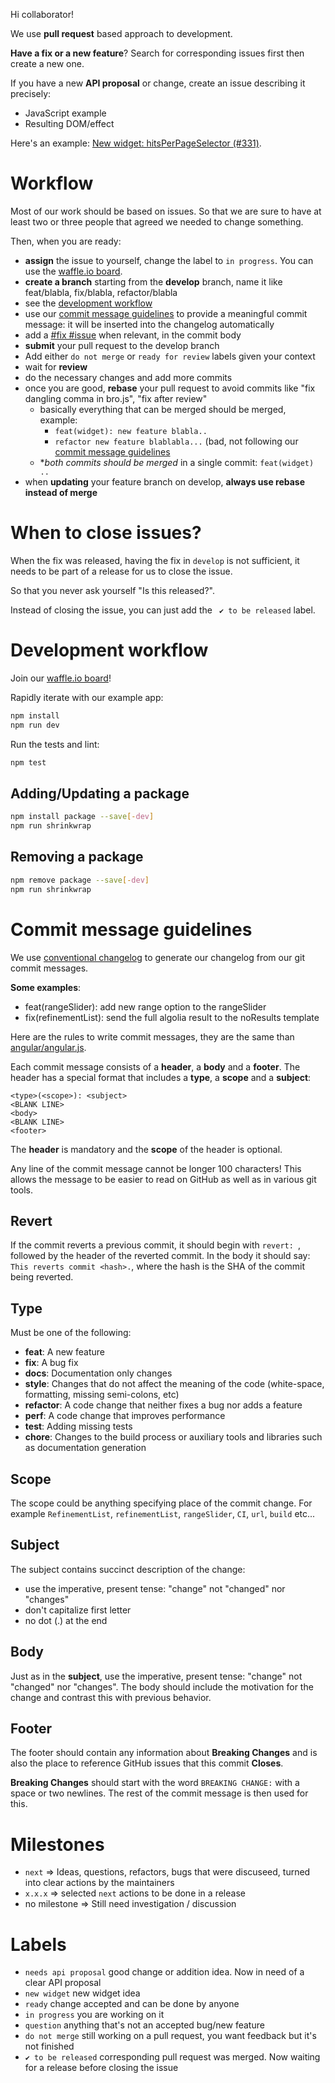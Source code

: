 Hi collaborator!

We use **pull request** based approach to development.

**Have a fix or a new feature**? Search for corresponding issues first then
create a new one.

If you have a new **API proposal** or change, create an issue describing it precisely:
- JavaScript example
- Resulting DOM/effect

Here's an example: [New widget: hitsPerPageSelector (#331)](https://github.com/algolia/instantsearch.js/issues/331).

# Workflow

Most of our work should be based on issues. So that we are sure to have at least two or three people that agreed we needed to change something.

Then, when you are ready:
- **assign** the issue to yourself, change the label to `in progress`. You can use the [waffle.io board](https://waffle.io/algolia/instantsearch.js/join). 
- **create a branch** starting from the **develop** branch, name it like feat/blabla, fix/blabla, refactor/blabla
- see the [development workflow](#development-workflow)
- use our [commit message guidelines](#commit-message-guidelines) to provide a meaningful commit message: it will be inserted into the changelog automatically
- add a [#fix #issue](https://help.github.com/articles/closing-issues-via-commit-messages/) when relevant, in the commit body
- **submit** your pull request to the develop branch
- Add either `do not merge` or `ready for review` labels given your context
- wait for **review**
- do the necessary changes and add more commits
- once you are good, **rebase** your pull request to avoid commits like "fix dangling comma in bro.js", "fix after review"
  - basically everything that can be merged should be merged, example:
    - `feat(widget): new feature blabla..`
    - `refactor new feature blablabla...` (bad, not following our [commit message guidelines](#commit-message-guidelines)
  - **both commits should be merged* in a single commit: `feat(widget) ..`
- when **updating** your feature branch on develop, **always use rebase instead of merge**

# When to close issues?

When the fix was released, having the fix in `develop` is not sufficient, it needs to be part of a release for us to close the issue.

So that you never ask yourself "Is this released?".

Instead of closing the issue, you can just add the ` ✔ to be released` label.

# Development workflow

Join our [waffle.io board](https://waffle.io/algolia/instantsearch.js/join)!

Rapidly iterate with our example app:

```sh
npm install
npm run dev
```

Run the tests and lint:

```sh
npm test
```

## Adding/Updating a package

```sh
npm install package --save[-dev]
npm run shrinkwrap
```

## Removing a package

```sh
npm remove package --save[-dev]
npm run shrinkwrap
```

# Commit message guidelines

We use [conventional changelog](https://github.com/ajoslin/conventional-changelog) to generate our changelog from our git commit messages.

**Some examples**:
- feat(rangeSlider): add new range option to the rangeSlider
- fix(refinementList): send the full algolia result to the noResults template

Here are the rules to write commit messages, they are the same than [angular/angular.js](https://github.com/angular/angular.js/blob/7c792f4cc99515ac27ed317e0e35e40940b3a400/CONTRIBUTING.md#commit-message-format).

Each commit message consists of a **header**, a **body** and a **footer**.  The header has a special
format that includes a **type**, a **scope** and a **subject**:

```
<type>(<scope>): <subject>
<BLANK LINE>
<body>
<BLANK LINE>
<footer>
```

The **header** is mandatory and the **scope** of the header is optional.

Any line of the commit message cannot be longer 100 characters! This allows the message to be easier
to read on GitHub as well as in various git tools.

## Revert
If the commit reverts a previous commit, it should begin with `revert: `, followed by the header of the reverted commit. In the body it should say: `This reverts commit <hash>.`, where the hash is the SHA of the commit being reverted.

## Type
Must be one of the following:

* **feat**: A new feature
* **fix**: A bug fix
* **docs**: Documentation only changes
* **style**: Changes that do not affect the meaning of the code (white-space, formatting, missing
  semi-colons, etc)
* **refactor**: A code change that neither fixes a bug nor adds a feature
* **perf**: A code change that improves performance
* **test**: Adding missing tests
* **chore**: Changes to the build process or auxiliary tools and libraries such as documentation
  generation

## Scope
The scope could be anything specifying place of the commit change. For example `RefinementList`,
`refinementList`, `rangeSlider`, `CI`, `url`, `build` etc...

## Subject
The subject contains succinct description of the change:

* use the imperative, present tense: "change" not "changed" nor "changes"
* don't capitalize first letter
* no dot (.) at the end

## Body
Just as in the **subject**, use the imperative, present tense: "change" not "changed" nor "changes".
The body should include the motivation for the change and contrast this with previous behavior.

## Footer
The footer should contain any information about **Breaking Changes** and is also the place to
reference GitHub issues that this commit **Closes**.

**Breaking Changes** should start with the word `BREAKING CHANGE:` with a space or two newlines. The rest of the commit message is then used for this.

# Milestones

- `next` => Ideas, questions, refactors, bugs that were discuseed, turned into clear actions by the maintainers
- `x.x.x` => selected `next` actions to be done in a release
- no milestone => Still need investigation / discussion

# Labels

- `needs api proposal` good change or addition idea. Now in need of a clear API proposal
- `new widget` new widget idea
- `ready` change accepted and can be done by anyone
- `in progress` you are working on it
- `question` anything that's not an accepted bug/new feature
- `do not merge` still working on a pull request, you want feedback but it's not finished
- `✔ to be released` corresponding pull request was merged. Now waiting for a release before closing the issue
